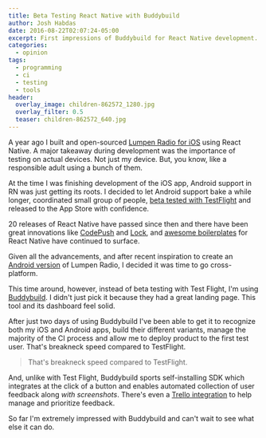 ```yaml
---
title: Beta Testing React Native with Buddybuild
author: Josh Habdas
date: 2016-08-22T02:07:24-05:00
excerpt: First impressions of Buddybuild for React Native development.
categories:
  - opinion
tags:
  - programming
  - ci
  - testing
  - tools
header:
  overlay_image: children-862572_1280.jpg
  overlay_filter: 0.5
  teaser: children-862572_640.jpg
---
```


A year ago I built and open-sourced [Lumpen Radio for iOS](https://github.com/jhabdas/lumpen-radio) using React Native. A major takeaway during development was the importance of testing on actual devices. Not just my device. But, you know, like a responsible adult using a bunch of them.

At the time I was finishing development of the iOS app, Android support in RN was just getting its roots. I decided to let Android support bake a while longer, coordinated small group of people, [beta tested with TestFlight](/reflecting-on-react-native-development/#beta-testing-with-testflight) and released to the App Store with confidence.

20 releases of React Native have passed since then and there have been great innovations like [CodePush](http://codepush.tools) and [Lock](https://auth0.com/lock), and [awesome boilerplates](/awesome-react-boilerplates/#react-native) for React Native have continued to surface.

Given all the advancements, and after recent inspiration to create an [Android version](https://github.com/jhabdas/lumpen-radio/issues/7) of Lumpen Radio, I decided it was time to go cross-platform.

This time around, however, instead of beta testing with Test Flight, I'm using [Buddybuild](https://buddybuild.com/). I didn't just pick it because they had a great landing page. This tool and its dashboard feel solid.

After just two days of using Buddybuild I've been able to get it to recognize both my iOS and Android apps, build their different variants, manage the majority of the CI process and allow me to deploy product to the first test user. That's breakneck speed compared to TestFlight.

> That's breakneck speed compared to TestFlight.

And, unlike with Test Flight, Buddybuild sports self-installing SDK which integrates at the click of a button and enables automated collection of user feedback along _with screenshots_. There's even a [Trello integration](http://blog.buddybuild.com/trello-integration/) to help manage and prioritize feedback.

So far I'm extremely impressed with Buddybuild and can't wait to see what else it can do.
